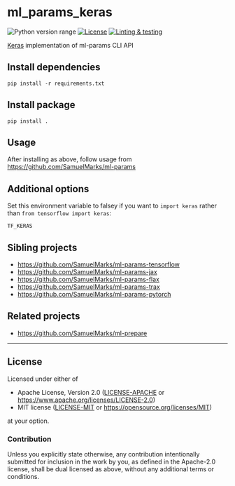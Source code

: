 ml_params_keras
===============
![Python version range](https://img.shields.io/badge/python-3.6%E2%80%933.8+-blue.svg)
[![License](https://img.shields.io/badge/license-Apache--2.0%20OR%20MIT-blue.svg)](https://opensource.org/licenses/Apache-2.0)
[![Linting & testing](https://github.com/SamuelMarks/ml-params-keras/workflows/Linting%20&%20testing/badge.svg)](https://github.com/SamuelMarks/ml-params-keras/actions)

[Keras](https://keras.io) implementation of ml-params CLI API

## Install dependencies

    pip install -r requirements.txt

## Install package

    pip install .

## Usage

After installing as above, follow usage from https://github.com/SamuelMarks/ml-params

## Additional options

Set this environment variable to falsey if you want to `import keras` rather than `from tensorflow import keras`:

    TF_KERAS

## Sibling projects

  - https://github.com/SamuelMarks/ml-params-tensorflow
  - https://github.com/SamuelMarks/ml-params-jax
  - https://github.com/SamuelMarks/ml-params-flax
  - https://github.com/SamuelMarks/ml-params-trax
  - https://github.com/SamuelMarks/ml-params-pytorch

## Related projects

  - https://github.com/SamuelMarks/ml-prepare

---

## License

Licensed under either of

- Apache License, Version 2.0 ([LICENSE-APACHE](LICENSE-APACHE) or <https://www.apache.org/licenses/LICENSE-2.0>)
- MIT license ([LICENSE-MIT](LICENSE-MIT) or <https://opensource.org/licenses/MIT>)

at your option.

### Contribution

Unless you explicitly state otherwise, any contribution intentionally submitted
for inclusion in the work by you, as defined in the Apache-2.0 license, shall be
dual licensed as above, without any additional terms or conditions.
